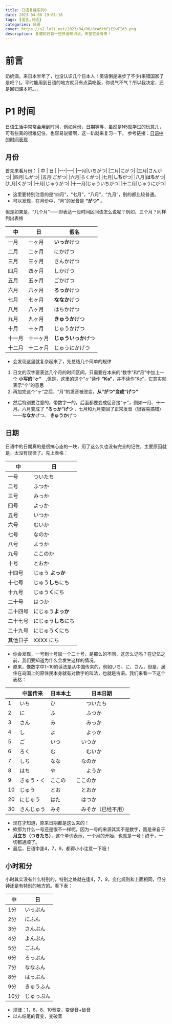 ```yaml
---
title: 日语复健系列0
date: 2023-04-06 19:01:18
tags: [语言,日语]
categories: 日语
cover: https://s2.loli.net/2023/04/06/8rA6thFjESwTId3.png
description: 复健和扫盲一些日语知识点，希望它会有用！
---
```


# 前言
奶奶滴，来日本半年了，也没认识几个日本人！英语倒是进步了不少(来错国家了是吧？)。平时能用到日语的地方就只有点菜吃饭，你说气不气？所以我决定，还是回归课本吧。。。

# P1 时间
日语生活中常常会用到时间，例如月份，日期等等，虽然是N5就学过的玩意儿，可有些真的很难记住，也容易说错啊，这一趴就来复习一下。
参考链接：[日语中的时间表现](https://www.youtube.com/watch?v=QRyu_Yud0gs&t=307s)

## 月份
首先来看月份：
|  中 | 日  |
|---|---|
|一月|いちがつ|
|二月|にがつ|
|三月|さんがつ|
|四月|**し**がつ|
|五月|ごがつ|
|六月|ろくがつ|
|七月|**しち**がつ|
|八月|**はち**がつ|
|九月|**く**がつ|
|十月|じゅうがつ|
|十一月|じゅういちがつ|
|十二月|じゅうにがつ|

* 这里要特别注意的是“四月”，“七月”，“八月”，“九月”，别的都比较普通。
* 可以发现，在月份中，“月”的发音是 **“がつ”** 。

但是如果是，“几个月”——即表达一段时间区间该怎么说呢？例如，三个月？同样列出表格

|  中 | 日  |假名|
|---|---|---|
|一月|一ヶ月|**いっか**げつ|
|二月|二ヶ月|にかげつ|
|三月|三ヶ月|さんかげつ|
|四月|四ヶ月|しかげつ|
|五月|五ヶ月|ごかげつ|
|六月|六ヶ月|**ろっか**げつ|
|七月|七ヶ月|**ななか**げつ|
|八月|八ヶ月|はちかげつ|
|九月|九ヶ月|**きゅうか**げつ|
|十月|十ヶ月|じゅうかげつ|
|十一月|十一ヶ月|**じゅういっか**げつ|
|十二月|十二ヶ月|じゅうにかげつ|

* 会发现这里就复杂起来了，先总结几个简单的规律
1. 日文的汉字要表达几个月的时间区间，只需要在本来的“数字”和“月”中加上一个 **小写的“ヶ”**　,但是，这里的这个“ヶ”读作 **“Ka”**，并不读作“Ke”，它其实就表示“个”的意思
2. 再加完这个“ヶ”之后，“月”的发音被改变，**从“がつ”变成“げつ”**

* 然后特别要注意的，带数字一的，后面都要变成促音接“ヶ”，例如一月、十一月。六月变成了 **“ろっか”げつ** ，七月和九月变回了正常发音（很容易搞错）——**ななか**げつ、 **きゅうか**げつ

## 日期
日语中的日期真的是很搞心态的一块，用了这么久也没有完全的记住，主要原因就是，太没有规律了。先上表格：

|  中 | 日  |
|---|---|
|一号|ついたち|
|二号|ふつか|
|三号|みっか|
|四号|よっか|
|五号|いつか|
|六号|むいか|
|七号|なのか|
|八号|ようか|
|九号|ここのか|
|十号|とおか|
|十四号|じゅう **よっか**|
|十七号|じゅう**しち**にち|
|十九号|じゅう**く**にち|
|二十号|はつか|
|二十四号|にじゅう**よっか**|
|二十七号|にじゅう**しち**にち|
|二十九号|にじゅう**く**にち|
|其他日子|XXXX にち|

* 你会发现，一号到十号加一个二十号，是那么的不同，这怎么记吗？在记忆之前，我们要知道为什么会发生这样的情况。
* 原来，像数字中1~10的读法是从中国传来的，例如いち、に、さん，但是，居住在岛国上的原住民本身就有对数字的叫法，也就是古语。我们来看一下这个表格：
  
| |中国传来 |日本本土|日本日期|
|-|---|---|---|
|1|いち　　　|ひ|　　ついたち|
|2|に　　　　|ふ|　　ふつか|
|3|さん　　　|み|　　みっか|
|4|し　　　　|よ|　　よっか|
|5|ご　　　　|いつ|　いつか|
|6|ろく　　　|む|　　むいか|
|7|しち　　　|なな|　なのか|
|8|はち　　　|や|　　ようか|
|9|きゅう・く|ここの|ここのか|
|10|じゅう　　|とお|　とおか|
|20|にじゅう　|はた|　はつか|
|30|さんじゅう|みそ|　みそか（已经不用）|

* 现在才知道，原来日期都是这么来的！
* 欸那为什么一号还是很不一样呢，因为一号的来源其实不是数字，而是来自于 **月立ち（つきたち）**，这个单词表示，一个月的开始，也就是一号！终于，一切都通顺了。
* 最后，日语中逢4，7，9，都得小小注意一下哦！

## 小时和分
小时其实没有什么特别的，特别之处就在逢4，7，9，变化规则和上面相同，但分钟还是有特别的地方的。看下表：

|  中 | 日  |
|---|---|
|1分|いっぷん|
|2分|にふん|
|3分|さんぷん|
|4分|よんぷん|
|5分|ごふん|
|6分|ろっぷん|
|7分|ななふん|
|8分|はっぷん|
|9分|きゅうふん|
|10分|じゅっぷん|

* 规律：1，6，8，10音变，变促音+破音
* 以ん结尾的音变，变破音






